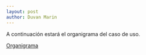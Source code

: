 ```yaml
---
layout: post
author: Duvan Marin
---
```


A continuación estará el organigrama del caso de uso.

[Organigrama](https://campusuccedu-my.sharepoint.com/:x:/g/personal/duvan_marinc_campusucc_edu_co/EQVb3-3ULbBPiTkIDJIBmNUBVi-UcJvM5bB4wfr5taA5Sg?e=npihSv)
